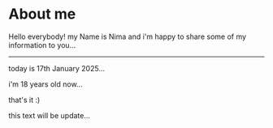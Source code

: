 # About me

Hello everybody!
my Name is Nima and i'm happy to share some of my information to you...

---

today is 17th January 2025...

i'm 18 years old now...

that's it :)

this text will be update...
